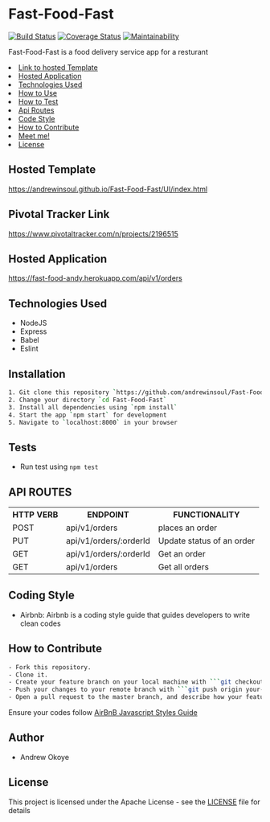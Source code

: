 # Fast-Food-Fast 
[![Build Status](https://travis-ci.org/andrewinsoul/Fast-Food-Fast.svg?branch=ch-travis-setup-%23160604147)](https://travis-ci.org/andrewinsoul/Fast-Food-Fast) [![Coverage Status](https://coveralls.io/repos/github/andrewinsoul/Fast-Food-Fast/badge.svg?branch=ch-travis-setup-%23160604147)](https://coveralls.io/github/andrewinsoul/Fast-Food-Fast?branch=ch-travis-setup-%23160604147) [![Maintainability](https://api.codeclimate.com/v1/badges/d466de052d04cda61804/maintainability)](https://codeclimate.com/github/andrewinsoul/Fast-Food-Fast/maintainability)

Fast-Food-Fast is a food delivery service app for a resturant
<p align="center"> 
  <li><a href="#Hosted Template">Link to hosted Template</a></li>
  <li><a href="#Technologies Used">Hosted Application</a></li>
  <li><a href="#Technologies Used">Technologies Used</a></li>
  <li><a href="#Installation">How to Use</a></li>
  <li><a href="#Tests">How to Test</a></li>
  <li><a href="#Api Routes">Api Routes</a></li>
  <li><a href="#Coding Style">Code Style</a></li>
  <li><a href="#How to Contribute">How to Contribute</a></li>
  <li><a href="#Author">Meet me!</a></li>
  <li><a href="#License">License</a></li>
</p>

## Hosted Template

https://andrewinsoul.github.io/Fast-Food-Fast/UI/index.html

<h2 id="Pivotal Tracker Link"> Pivotal Tracker Link </h2>

https://www.pivotaltracker.com/n/projects/2196515

## Hosted Application
https://fast-food-andy.herokuapp.com/api/v1/orders

## Technologies Used
- NodeJS
- Express
- Babel
- Eslint

## Installation

```bash
1. Git clone this repository `https://github.com/andrewinsoul/Fast-Food-Fast.git`
2. Change your directory `cd Fast-Food-Fast`
3. Install all dependencies using `npm install`
4. Start the app `npm start` for development
5. Navigate to `localhost:8000` in your browser
```

## Tests

- Run test using `npm test`

## API ROUTES
<table>
<tr><th>HTTP VERB</th><th>ENDPOINT</th><th>FUNCTIONALITY</th></tr>
<tr><td>POST</td> <td>api/v1/orders</td>  <td>places an order</td></tr>

<tr><td>PUT</td> <td>api/v1/orders/:orderId</td>  <td>Update status of an order</td></tr>

<tr><td>GET</td> <td>api/v1/orders/:orderId</td> <td>Get an order</td></tr>

<tr><td>GET</td> <td>api/v1/orders</td> <td>Get all orders</td></tr>
    </table>

## Coding Style

- Airbnb: Airbnb is a coding style guide that guides developers to write clean codes

## How to Contribute

````bash
- Fork this repository.
- Clone it.
- Create your feature branch on your local machine with ```git checkout -b your-feature-branch```
- Push your changes to your remote branch with ```git push origin your-feature-branch```
- Open a pull request to the master branch, and describe how your feature works
````
Ensure your codes follow [AirBnB Javascript Styles Guide](https://github.com/airbnb/javascript)


## Author

- Andrew Okoye

## License

This project is licensed under the Apache License - see the [LICENSE](LICENSE) file for details
